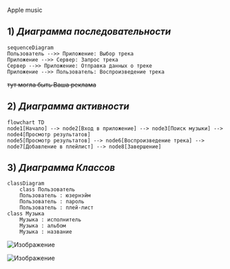Apple music
## 1) *Диаграмма последовательности* ##
```mermaid
sequenceDiagram
Пользователь -->> Приложение: Выбор трека
Приложение -->> Сервер: Запрос трека
Сервер -->> Приложение: Отправка данных о треке
Приложение -->> Пользователь: Воспроизведение трека
```
~~тут могла быть Ваша реклама~~

## 2) *Диаграмма активности* ##
```mermaid
flowchart TD
node1[Начало] --> node2[Вход в приложение] --> node3[Поиск музыки] --> node4[Просмотр результатов]
node5[Просмотр результатов] --> node6[Воспроизведение трека] --> node7[Добавление в плейлист] --> node8[Завершение]

```

## 3) *Диаграмма Классов* ##
```mermaid
classDiagram
    class Пользователь
    Пользователь : юзернэйм
    Пользователь : пароль
    Пользователь : плей-лист
class Музыка
    Музыка : исполнитель
    Музыка : альбом
    Музыка : название
```
![Изображение](https://i.pinimg.com/564x/45/c1/96/45c196c13dc42bee579f18b1ac305090.jpg)


![Изображение](https://i.pinimg.com/564x/e6/01/94/e60194ec6b000e3627a2706548b330e9.jpg)
